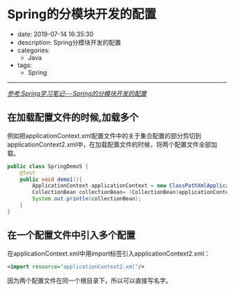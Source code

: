 #   Spring的分模块开发的配置
+ date: 2019-07-14 16:35:30
+ description: Spring分模块开发的配置
+ categories:
  - Java
+ tags:
  - Spring
---
[_参考:Spring学习笔记---Spring的分模块开发的配置_](https://blog.csdn.net/qq_21420941/article/details/93857271)
##  在加载配置文件的时候,加载多个
例如把applicationContext.xml配置文件中的关于集合配置的部分剪切到applicationContext2.xml中，在加载配置文件的时候，将两个配置文件全部加载。
```java
public class SpringDemo5 {
	@Test
	public void demo1(){
		ApplicationContext applicationContext = new ClassPathXmlApplicationContext("applicationContext.xml","applicationContext2.xml");
		CollectionBean collectionBean= (CollectionBean)applicationContext.getBean("collectionBean");
		System.out.println(collectionBean);
	}
}
```
##  在一个配置文件中引入多个配置
在applicationContext.xml中用import标签引入applicationContext2.xml：
```xml
<import resource="applicationContext2.xml"/>
```
因为两个配置文件在同一个根目录下，所以可以直接写名字。

